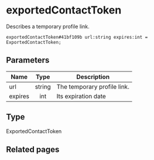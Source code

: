 # exportedContactToken
Describes a temporary profile link.

```
exportedContactToken#41bf109b url:string expires:int = ExportedContactToken;
```

## Parameters
| Name | Type | Description |
| ---- | :----: | ----------- |
| url | string | The temporary profile link. |
| expires | int | Its expiration date |


## Type
ExportedContactToken

## Related pages
